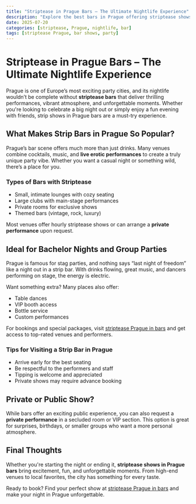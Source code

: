 ```yaml
---
title: "Striptease in Prague Bars – The Ultimate Nightlife Experience"
description: "Explore the best bars in Prague offering striptease shows. Perfect for party nights, bachelor events, or casual fun with friends."
date: 2025-07-20
categories: [striptease, Prague, nightlife, bar]
tags: [striptease Prague, bar shows, party]
---
```


# Striptease in Prague Bars – The Ultimate Nightlife Experience

Prague is one of Europe’s most exciting party cities, and its nightlife wouldn’t be complete without **striptease bars** that deliver thrilling performances, vibrant atmosphere, and unforgettable moments. Whether you're looking to celebrate a big night out or simply enjoy a fun evening with friends, strip shows in Prague bars are a must-try experience.

## What Makes Strip Bars in Prague So Popular?

Prague’s bar scene offers much more than just drinks. Many venues combine cocktails, music, and **live erotic performances** to create a truly unique party vibe. Whether you want a casual night or something wild, there’s a place for you.

### Types of Bars with Striptease

- Small, intimate lounges with cozy seating  
- Large clubs with main-stage performances  
- Private rooms for exclusive shows  
- Themed bars (vintage, rock, luxury)

Most venues offer hourly striptease shows or can arrange a **private performance** upon request.

## Ideal for Bachelor Nights and Group Parties

Prague is famous for stag parties, and nothing says “last night of freedom” like a night out in a strip bar. With drinks flowing, great music, and dancers performing on stage, the energy is electric.

Want something extra? Many places also offer:
- Table dances  
- VIP booth access  
- Bottle service  
- Custom performances

For bookings and special packages, visit [striptease Prague in bars](https://www.strip-praha.cz/en/home/) and get access to top-rated venues and performers.

### Tips for Visiting a Strip Bar in Prague

- Arrive early for the best seating  
- Be respectful to the performers and staff  
- Tipping is welcome and appreciated  
- Private shows may require advance booking

## Private or Public Show?

While bars offer an exciting public experience, you can also request a **private performance** in a secluded room or VIP section. This option is great for surprises, birthdays, or smaller groups who want a more personal atmosphere.

## Final Thoughts

Whether you're starting the night or ending it, **striptease shows in Prague bars** bring excitement, fun, and unforgettable moments. From high-end venues to local favorites, the city has something for every taste.

Ready to book? Find your perfect show at [striptease Prague in bars](https://www.strip-praha.cz/en/home/) and make your night in Prague unforgettable.

